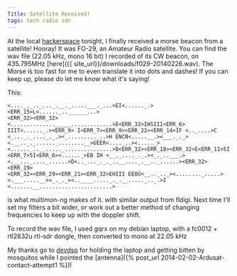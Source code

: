 ```yaml
---
Title: Satellite Received!
tags: tech radio sdr
---
```



At the local [hackerspace](http://makehackvoid.com) tonight, I finally received a morse beacon from a satellite! Hooray! It was FO-29, an Amateur Radio satellite. You can find the wav file (22.05 kHz, mono 16 bit) I recorded of its CW beacon, on 435.795MHz [here]({{ site_url}}/downloads/f029-20140226.wav).  The Morse is too fast for me to even translate it into dots and dashes! If you can keep up, please do let me know what it's saying!

This:

    <...._._.._..._.__._.....___._...>EI<......_.><ERR_15>L<......_..______...>
    <ERR_32><ERR_32><.............._____.............>E<ERR_32>IHSIII<ERR_6>
    IIIT<......_.><ERR_9> I<ERR_7><ERR_9><ERR_22><ERR_14>IF <.._....>C
    <_..._._...._._.><_........._..>H ENCN<.....__.><___._._>
    <.__.._._......_........__>GEER<...._..><....._>
    <......_..__....._...............>B<ERR_32><ERR_18><ERR_32>E<ERR_11>5I
    <ERR_7>5I<ERR_6><......_>EB IH <__._...._._.><_._..___.>
    <.__..._...._......>D<.._..._._._..__...._.__.._......><ERR_32><ERR_19>
    <ERR_32><ERR_29><ERR_21><ERR_32>EHIII EEOÜ<__.._.._><........_.....>
    <.___.....__><_._._><..____....._._.__....._.._.>I
    <.......__.......................>


is what multimon-ng makes of it. with similar output from fldigi.  Next time I'll set my filters a bit wider, or work out a better method of changing frequencies to keep up with the doppler shift.

To record the wav file, I used gqrx on my debian laptop, with a fc0012 + rtl2832u rtl-sdr dongle, then converted to mono at 22.05 kHz

My thanks go to [devdsp](https://github.com/devdsp) for holding the laptop and getting bitten by mosquitos while I pointed the [antenna]({% post_url 2014-02-02-Ardusat-contact-attempt1 %})!

